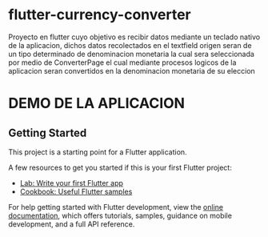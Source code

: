 # flutter-currency-converter

Proyecto en flutter cuyo objetivo es recibir datos mediante un teclado nativo de la aplicacion, dichos datos recolectados en el textfield origen seran de un tipo determinado de denominacion monetaria la cual sera seleccionada por medio de ConverterPage el cual mediante procesos logicos de la aplicacion seran convertidos en la denominacion monetaria de su eleccion


# DEMO DE LA APLICACION


## Getting Started

This project is a starting point for a Flutter application.

A few resources to get you started if this is your first Flutter project:

- [Lab: Write your first Flutter app](https://docs.flutter.dev/get-started/codelab)
- [Cookbook: Useful Flutter samples](https://docs.flutter.dev/cookbook)

For help getting started with Flutter development, view the
[online documentation](https://docs.flutter.dev/), which offers tutorials,
samples, guidance on mobile development, and a full API reference.
